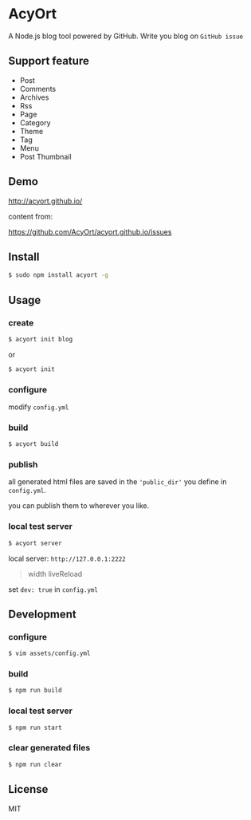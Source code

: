 # AcyOrt

A Node.js blog tool powered by GitHub. Write you blog on `GitHub issue`

## Support feature

- Post 
- Comments
- Archives
- Rss
- Page 
- Category
- Theme
- Tag 
- Menu
- Post Thumbnail

## Demo

http://acyort.github.io/

content from:
 
https://github.com/AcyOrt/acyort.github.io/issues

## Install

```bash
$ sudo npm install acyort -g
```

## Usage

### create

```bash
$ acyort init blog
```

or 

```bash
$ acyort init
```

### configure

modify `config.yml`

### build

```bash
$ acyort build
```

### publish

all generated html files are saved in the `'public_dir'` you define in `config.yml`. 

you can publish them to wherever you like.

### local test server

```bash
$ acyort server
```

local server: `http://127.0.0.1:2222`

> width liveReload

set `dev: true` in `config.yml`

## Development

### configure

```bash
$ vim assets/config.yml
```

### build

```bash
$ npm run build
```

### local test server

```bash
$ npm run start
```

### clear generated files

```bash
$ npm run clear
```

## License

MIT
